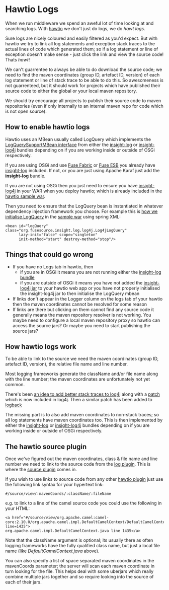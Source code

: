 # Hawtio Logs

When we run middleware we spend an aweful lot of time looking at and searching logs. With [hawtio](http://hawt.io/) we don't just do logs, we do _hawt logs_.

Sure logs are nicely coloured and easily filtered as you'd expect. But with hawtio we try to link all log statements and exception stack traces to the actual lines of code which generated them; so if a log statement or line of exception doesn't make sense - just click the link and view the source code! Thats _hawt_!

We can't guarrentee to always be able to do download the source code; we need to find the maven coordinates (group ID, artefact ID, version) of each log statement or line of stack trace to be able to do this. So awesomeness is not guarrenteed, but it should work for projects which have published their source code to either the global or your local maven repository.

We should try encourage all projects to publish their source code to maven repositories (even if only internally to an internal maven repo for code which is not open source).

## How to enable hawtio logs

Hawtio uses an MBean usually called LogQuery which implements the [LogQuerySupportMBean interface](https://github.com/fusesource/fuse/blob/master/insight/insight-log-core/src/main/java/org/fusesource/insight/log/support/LogQuerySupportMBean.java#L26) from either the [insight-log](https://github.com/fusesource/fuse/tree/master/insight/insight-log) or [insight-log4j](https://github.com/fusesource/fuse/tree/master/insight/insight-log4j) bundles depending on if you are working inside or outside of OSGi respectively.

If you are using OSGi and use [Fuse Fabric](http://fuse.fusesource.org/fabric/) or [Fuse ESB](http://fusesource.com/products/fuse-esb-enterprise/) you already have [insight-log](https://github.com/fusesource/fuse/tree/master/insight/insight-log) included. If not, or you are just using Apache Karaf just add the **insight-log** bundle.

If you are not using OSGi then you just need to ensure you have [insight-log4j](https://github.com/fusesource/fuse/tree/master/insight/insight-log4j) in your WAR when you deploy hawtio; which is already included in the [hawtio sample war](https://github.com/hawtio/hawtio/tree/master/sample).

Then you need to ensure that the LogQuery bean is instantiated in whatever dependency injection framework you choose. For example this is [how we initialise LogQuery](https://github.com/hawtio/hawtio/blob/master/sample/src/main/webapp/WEB-INF/applicationContext.xml#L12) in the [sample war](https://github.com/hawtio/hawtio/tree/master/sample) using spring XML:

    <bean id="logQuery" class="org.fusesource.insight.log.log4j.Log4jLogQuery"
          lazy-init="false" scope="singleton"
          init-method="start" destroy-method="stop"/>

## Things that could go wrong

* If you have no Logs tab in hawtio, then
     * if you are in OSGi it means you are not running either the [insight-log bundle](https://github.com/fusesource/fuse/tree/master/insight/insight-log)
     * if you are outside of OSGi it means you have not added the [insight-log4j jar](https://github.com/fusesource/fuse/tree/master/insight/insight-log4j) to your hawtio web app or you have not properly initialised the insight-log4j jar to then initialise the LogQuery mbean
* If links don't appear in the Logger column on the logs tab of your hawtio then the maven coordinates cannot be resolved for some reason
* If links are there but clicking on them cannot find any source code it generally means the maven repository resolver is not working. You maybe need to configure a local maven repository proxy so hawtio can access the source jars? Or maybe you need to start publishing the source jars?

## How hawtio logs work

To be able to link to the source we need the maven coordinates (group ID, artefact ID, version), the relative file name and line number.

Most logging frameworks generate the className and/or file name along with the line number; the maven coordinates are unfortunately not yet common.

There's been [an idea to add better stack traces to log4j](http://macstrac.blogspot.co.uk/2008/09/better-stack-traces-in-java-with-log4j.html) along with a [patch](https://issues.apache.org/bugzilla/show_bug.cgi?id=45721) which is now included in log4j. Then a similar patch has been added to [logback](http://jira.qos.ch/browse/LOGBACK-690)

The missing part is to also add maven coordinates to non-stack traces; so all log statements have maven coordinates too. This is then implemented by either the [insight-log](https://github.com/fusesource/fuse/tree/master/insight/insight-log) or [insight-log4j](https://github.com/fusesource/fuse/tree/master/insight/insight-log4j) bundles depending on if you are working inside or outside of OSGi respectively.

## The hawtio source plugin

Once we've figured out the maven coordinates, class & file name and line number we need to link to the source code from the [log plugin](https://github.com/hawtio/hawtio/tree/master/hawtio-web/src/main/webapp/app/log). This is where the [source plugin](https://github.com/hawtio/hawtio/tree/master/hawtio-web/src/main/webapp/app/source) comes in.

If you wish to use links to source code from any other [hawtio plugin](http://hawt.io/developers/plugins/index.html) just use the following link syntax for your hypertext link:

    #/source/view/:mavenCoords/:className/:fileName

e.g. to link to a line of the camel source code you could use the following in your HTML:

    <a href="#/source/view/org.apache.camel:camel-core:2.10.0/org.apache.camel.impl.DefaultCamelContext/DefaultCamelContext.java?line=1435">
    org.apache.camel.impl.DefaultCamelContext.java line 1435</a>

Note that the className argument is optional; its usually there as often logging frameworks have the fully qualified class name, but just a local file name (like _DefaultCamelContext.java_ above).

You can also specify a list of space separated maven coordinates in the mavenCoords parameter; the server will scan each maven coordinate in turn looking for the file. This helps deal with some uberjars which really combine multiple jars together and so require looking into the source of each of their jars.


